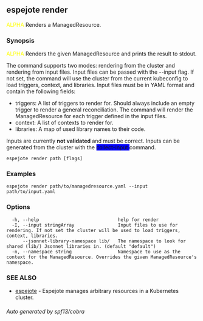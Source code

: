 ## espejote render

<span style="color:yellow">ALPHA</span> Renders a ManagedResource.

### Synopsis

<span style="color:yellow">ALPHA</span> Renders the given ManagedResource and prints the result to stdout. 

The command supports two modes: rendering from the cluster and rendering from input files. 
Input files can be passed with the --input flag. If not set, the command will use the cluster from the current kubeconfig to load triggers, context, and libraries. 
Input files must be in YAML format and contain the following fields: 
  - triggers: A list of triggers to render for. Should always include an empty trigger to render a general reconciliation. The command will render the ManagedResource for each trigger defined in the input files. 
  - context: A list of contexts to render for. 
  - libraries: A map of used library names to their code. 

 Inputs are currently <span style="font-weight:bold">not validated</span> and must be correct. Inputs can be generated from the cluster with the <span style="background-color:blue"> collect-input </span> command.

```
espejote render path [flags]
```

### Examples

```
espejote render path/to/managedresource.yaml --input path/to/input.yaml
```

### Options

```
  -h, --help                             help for render
  -I, --input stringArray                Input files to use for rendering. If not set the cluster will be used to load triggers, context, libraries.
      --jsonnet-library-namespace lib/   The namespace to look for shared (lib/) Jsonnet libraries in. (default "default")
  -n, --namespace string                 Namespace to use as the context for the ManagedResource. Overrides the given ManagedResource's namespace.
```

### SEE ALSO

* [espejote](espejote.md)	 - Espejote manages arbitrary resources in a Kubernetes cluster.

###### Auto generated by spf13/cobra
